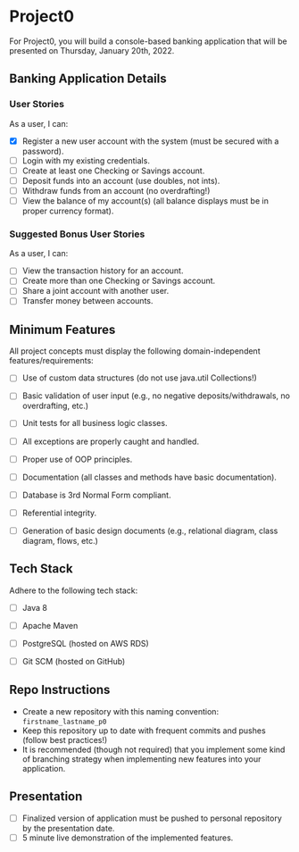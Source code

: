 # Project0
For Project0, you will build a console-based banking application that will be presented on Thursday, January 20th, 2022.

## Banking Application Details

### User Stories
As a user, I can:
- [X] Register a new user account with the system (must be secured with a password).
- [ ] Login with my existing credentials.
- [ ] Create at least one Checking or Savings account.
- [ ] Deposit funds into an account (use doubles, not ints).
- [ ] Withdraw funds from an account (no overdrafting!)
- [ ] View the balance of my account(s) (all balance displays must be in proper currency format).

### Suggested Bonus User Stories
As a user, I can:
- [ ] View the transaction history for an account.
- [ ] Create more than one Checking or Savings account.
- [ ] Share a joint account with another user.
- [ ] Transfer money between accounts.

## Minimum Features
All project concepts must display the following domain-independent features/requirements:
 
- [ ] Use of custom data structures (do not use java.util Collections!)
- [ ] Basic validation of user input (e.g., no negative deposits/withdrawals, no overdrafting, etc.) 
- [ ] Unit tests for all business logic classes.
- [ ] All exceptions are properly caught and handled.
- [ ] Proper use of OOP principles.
- [ ] Documentation (all classes and methods have basic documentation).
- [ ] Database is 3rd Normal Form compliant.
- [ ] Referential integrity.
- [ ] Generation of basic design documents (e.g., relational diagram, class diagram, flows, etc.)


## Tech Stack
Adhere to the following tech stack:

- [ ] Java 8
- [ ] Apache Maven
- [ ] PostgreSQL (hosted on AWS RDS)
- [ ] Git SCM (hosted on GitHub)


## Repo Instructions
- Create a new repository with this naming convention: `firstname_lastname_p0`
- Keep this repository up to date with frequent commits and pushes (follow best practices!)
- It is recommended (though not required) that you implement some kind of branching strategy when implementing new features into your application.

## Presentation
- [ ] Finalized version of application must be pushed to personal repository by the presentation date.
- [ ] 5 minute live demonstration of the implemented features.